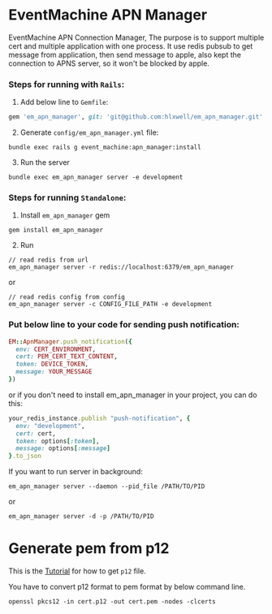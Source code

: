 EventMachine APN Manager
==============

EventMachine APN Connection Manager, The purpose is to support multiple cert and multiple application with one process.
It use redis pubsub to get message from application, then send message to apple, also kept the connection to APNS server, so it won't be blocked by apple.

### Steps for running with `Rails`:

1. Add below line to `Gemfile`:
```ruby
gem 'em_apn_manager', git: 'git@github.com:hlxwell/em_apn_manager.git'
```

2. Generate `config/em_apn_manager.yml` file:
```shell
bundle exec rails g event_machine:apn_manager:install
```

3. Run the server
```shell
bundle exec em_apn_manager server -e development
```


### Steps for running `Standalone`:

1. Install `em_apn_manager` gem
```shell
gem install em_apn_manager
```

2. Run
```shell
// read redis from url
em_apn_manager server -r redis://localhost:6379/em_apn_manager
```
or
```shell
// read redis config from config
em_apn_manager server -c CONFIG_FILE_PATH -e development
```

### Put below line to your code for sending push notification:

```ruby
EM::ApnManager.push_notification({
  env: CERT_ENVIRONMENT,
  cert: PEM_CERT_TEXT_CONTENT,
  token: DEVICE_TOKEN,
  message: YOUR_MESSAGE
})
```
or if you don't need to install em_apn_manager in your project, you can do this:
```ruby
your_redis_instance.publish "push-notification", {
  env: "development",
  cert: cert,
  token: options[:token],
  message: options[:message]
}.to_json
```

If you want to run server in background:

```shell
em_apn_manager server --daemon --pid_file /PATH/TO/PID
```
or
```shell
em_apn_manager server -d -p /PATH/TO/PID
```
Generate pem from p12
==================

This is the [Tutorial](http://docs.urbanairship.com/build/ios.html#set-up-your-application-with-apple) for how to get `p12` file.

You have to convert p12 format to pem format by below command line.
```
openssl pkcs12 -in cert.p12 -out cert.pem -nodes -clcerts
```

